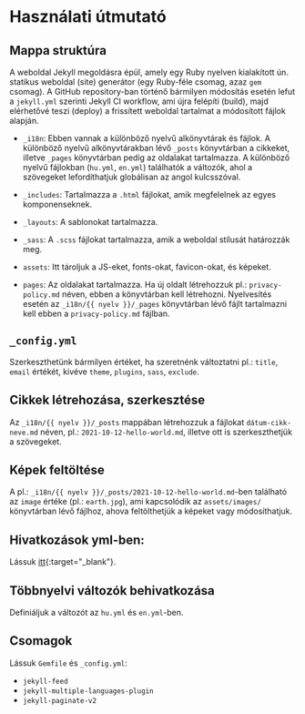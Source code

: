 # Használati útmutató

## Mappa struktúra

A weboldal Jekyll megoldásra épül, amely egy Ruby nyelven kialakított ún. statikus weboldal (site) generátor (egy Ruby-féle csomag, azaz `gem` csomag). A GitHub repository-ban történő bármilyen módosítás esetén lefut a `jekyll.yml` szerinti Jekyll CI workflow, ami újra felépíti (build), majd elérhetővé teszi (deploy) a frissített weboldal tartalmat a módosított fájlok alapján.

- `_i18n`: Ebben vannak a különböző nyelvű alkönyvtárak és fájlok. A különböző nyelvű alkönyvtárakban lévő `_posts` könyvtárban a cikkeket, illetve `_pages` könyvtárban pedig az oldalakat tartalmazza. A különböző nyelvű fájlokban (`hu.yml`, `en.yml`) találhatók a változók, ahol a szövegeket lefordíthatjuk globálisan az angol kulcsszóval.

- `_includes`: Tartalmazza a `.html` fájlokat, amik megfelelnek az egyes komponenseknek.

- `_layouts`: A sablonokat tartalmazza.

- `_sass`: A `.scss` fájlokat tartalmazza, amik a weboldal stílusát határozzák meg.

- `assets`: Itt tároljuk a JS-eket, fonts-okat, favicon-okat, és képeket.

- `pages`: Az oldalakat tartalmazza. Ha új oldalt létrehozzuk pl.: `privacy-policy.md` néven, ebben a könyvtárban kell létrehozni. Nyelvesítés esetén az `_i18n/{{ nyelv }}/_pages` könyvtárban lévő fájlt tartalmazni kell ebben a `privacy-policy.md` fájlban.

## `_config.yml`

Szerkeszthetünk bármilyen értéket, ha szeretnénk változtatni pl.: `title`, `email` értékét, kivéve `theme`, `plugins`, `sass`, `exclude`.

## Cikkek létrehozása, szerkesztése

Az `_i18n/{{ nyelv }}/_posts` mappában létrehozzuk a fájlokat `dátum-cikk-neve.md` néven, pl.: `2021-10-12-hello-world.md`, illetve ott is szerkeszthetjük a szövegeket.

## Képek feltöltése

A pl.: `_i18n/{{ nyelv }}/_posts/2021-10-12-hello-world.md`-ben található az `image` értéke (pl.: `earth.jpg`), ami kapcsolódik az `assets/images/` könyvtárban lévő fájlhoz, ahova feltölthetjük a képeket vagy módosíthatjuk.

## Hivatkozások yml-ben:

Lássuk [itt](https://mademistakes.com/mastering-jekyll/how-to-link/){:target="\_blank"}.

## Többnyelvi változók behivatkozása

Definiáljuk a változót az `hu.yml` és `en.yml`-ben.

## Csomagok

Lássuk `Gemfile` és `_config.yml`:

- `jekyll-feed`
- `jekyll-multiple-languages-plugin`
- `jekyll-paginate-v2`
